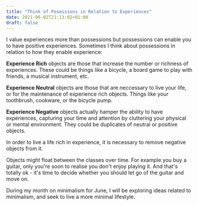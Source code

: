 ```yaml
---
title: "Think of Posessions in Relation to Experiences"
date: 2021-06-02T21:13:02+01:00
draft: false
---
```


I value experiences more than possessions but possessions can enable you to have positive experiences. Sometimes I think about possessions in relation to how they enable experience:

**Experience Rich** objects are those that increase the number or richness of experiences. These could be things like a bicycle, a board game to play with friends, a musical instrument, etc.

**Experience Neutral** objects are those that are neccessary to live your life, or for the maintenance of experience rich objects. Things like your toothbrush, cookware, or the bicycle pump.

**Experience Negative** objects actually hamper the ability to have experiences, capturing your time and attention by cluttering your physical or mental environment. They could be duplicates of neutral or positive objects.

In order to live a life rich in experience, it is necessary to remove negative objects from it. 

Objects might float between the classes over time. For example you buy a guitar, only you're soon to realise you don't enjoy playing it. And that's totally ok - it's time to decide whether you should let go of the guitar and move on.

During my month on minimalism for June, I will be exploring ideas related to minimalism, and seek to live a more minimal lifestyle.